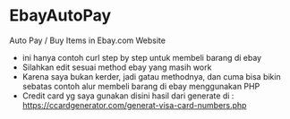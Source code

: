 # EbayAutoPay
Auto Pay / Buy Items in Ebay.com Website

- ini hanya contoh curl step by step untuk membeli barang di ebay
- Silahkan edit sesuai method ebay yang masih work
- Karena saya bukan kerder, jadi gatau methodnya, dan cuma bisa bikin sebatas contoh alur membeli barang di ebay menggunakan PHP
- Credit card yg saya gunakan disini hasil dari generate di : https://ccardgenerator.com/generat-visa-card-numbers.php
